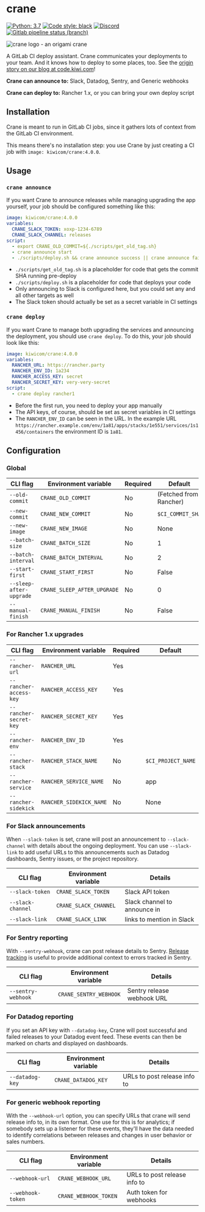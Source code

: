 # crane

[![Python: 3.7](https://img.shields.io/badge/python-3.7-blue.svg)](https://python.org)
[![Code style: black](https://img.shields.io/badge/code%20style-black-black.svg)](https://github.com/ambv/black)
[![Discord](https://img.shields.io/discord/427417507276783616.svg)](https://discord.gg/AtwevVQ)
[![Gitlab pipeline status (branch)](https://img.shields.io/gitlab/pipeline/kiwicom/crane/master.svg)](https://gitlab.com/kiwicom/crane/pipelines)

![crane logo - an origami crane](logo.png)

A GitLab CI deploy assistant. Crane communicates your deployments to your team. And it knows how to deploy to some places, too.
See the [origin story on our blog at code.kiwi.com](https://code.kiwi.com/announcing-crane-e8ce911b187b)!

**Crane can announce to:** Slack, Datadog, Sentry, and Generic webhooks

**Crane can deploy to:** Rancher 1.x, or you can bring your own deploy script

## Installation

Crane is meant to run in GitLab CI jobs,
since it gathers lots of context from the GitLab CI environment.

This means there's no installation step:
you use Crane by just creating a CI job with `image: kiwicom/crane:4.0.0`.

## Usage

### `crane announce`

If you want Crane to announce releases
while managing upgrading the app yourself,
your job should be configured something like this:

```yaml
image: kiwicom/crane:4.0.0
variables:
  CRANE_SLACK_TOKEN: xoxp-1234-6789
  CRANE_SLACK_CHANNEL: releases
script:
  - export CRANE_OLD_COMMIT=${./scripts/get_old_tag.sh}
  - crane announce start
  - ./scripts/deploy.sh && crane announce success || crane announce failure
```

- `./scripts/get_old_tag.sh` is a placeholder for code that gets the commit SHA running pre-deploy
- `./scripts/deploy.sh` is a placeholder for code that deploys your code
- Only announcing to Slack is configured here,
  but you could set any and all other targets as well
- The Slack token should actually be set as a secret variable in CI settings

### `crane deploy`

If you want Crane to manage both upgrading the services
and announcing the deployment,
you should use `crane deploy`.
To do this, your job should look like this:

```yaml
image: kiwicom/crane:4.0.0
variables:
  RANCHER_URL: https://rancher.party
  RANCHER_ENV_ID: 1a234
  RANCHER_ACCESS_KEY: secret
  RANCHER_SECRET_KEY: very-very-secret
script:
  - crane deploy rancher1
```

- Before the first run, you need to deploy your app manually
- The API keys, of course, should be set as secret variables in CI settings
- The `RANCHER_ENV_ID` can be seen in the URL.
  In the example URL `https://rancher.example.com/env/1a81/apps/stacks/1e551/services/1s1456/containers`
  the environment ID is `1a81`.

## Configuration

### Global

| CLI flag                | Environment variable        | Required | Default                |
| ----------------------- | --------------------------- | -------- | ---------------------- |
| `--old-commit`          | `CRANE_OLD_COMMIT`          | No       | (Fetched from Rancher) |
| `--new-commit`          | `CRANE_NEW_COMMIT`          | No       | `$CI_COMMIT_SHA`       |
| `--new-image`           | `CRANE_NEW_IMAGE`           | No       | None                   |
| `--batch-size`          | `CRANE_BATCH_SIZE`          | No       | 1                      |
| `--batch-interval`      | `CRANE_BATCH_INTERVAL`      | No       | 2                      |
| `--start-first`         | `CRANE_START_FIRST`         | No       | False                  |
| `--sleep-after-upgrade` | `CRANE_SLEEP_AFTER_UPGRADE` | No       | 0                      |
| `--manual-finish`       | `CRANE_MANUAL_FINISH`       | No       | False                  |

### For Rancher 1.x upgrades

| CLI flag               | Environment variable    | Required | Default            |
| ---------------------- | ----------------------- | -------- | ------------------ |
| `--rancher-url`        | `RANCHER_URL`           | Yes      |                    |
| `--rancher-access-key` | `RANCHER_ACCESS_KEY`    | Yes      |                    |
| `--rancher-secret-key` | `RANCHER_SECRET_KEY`    | Yes      |                    |
| `--rancher-env`        | `RANCHER_ENV_ID`        | Yes      |                    |
| `--rancher-stack`      | `RANCHER_STACK_NAME`    | No       | `$CI_PROJECT_NAME` |
| `--rancher-service`    | `RANCHER_SERVICE_NAME`  | No       | app                |
| `--rancher-sidekick`   | `RANCHER_SIDEKICK_NAME` | No       | None               |

### For Slack announcements

When `--slack-token` is set,
crane will post an announcement to `--slack-channel`
with details about the ongoing deployment.
You can use `--slack-link` to add useful URLs to this announcements
such as Datadog dashboards, Sentry issues, or the project repository.

| CLI flag          | Environment variable  | Details                      |
| ----------------- | --------------------- | ---------------------------- |
| `--slack-token`   | `CRANE_SLACK_TOKEN`   | Slack API token              |
| `--slack-channel` | `CRANE_SLACK_CHANNEL` | Slack channel to announce in |
| `--slack-link`    | `CRANE_SLACK_LINK`    | links to mention in Slack    |

### For Sentry reporting

With `--sentry-webhook`, crane can post release details to Sentry.
[Release tracking](https://docs.sentry.io/learn/releases/#what-is-a-release) is useful
to provide additional context to errors tracked in Sentry.

| CLI flag           | Environment variable   | Details                    |
| ------------------ | ---------------------- | -------------------------- |
| `--sentry-webhook` | `CRANE_SENTRY_WEBHOOK` | Sentry release webhook URL |

### For Datadog reporting

If you set an API key with `--datadog-key`,
Crane will post successful and failed releases to your Datadog event feed.
These events can then be marked on charts and displayed on dashboards.

| CLI flag        | Environment variable | Details                      |
| --------------- | -------------------- | ---------------------------- |
| `--datadog-key` | `CRANE_DATADOG_KEY`  | URLs to post release info to |

### For generic webhook reporting

With the `--webhook-url` option,
you can specify URLs that crane will send release info to,
in its own format.
One use for this is for analytics;
if somebody sets up a listener for these events,
they'll have the data needed to identify correlations
between releases and changes in user behavior or sales numbers.

| CLI flag          | Environment variable  | Details                      |
| ----------------- | --------------------- | ---------------------------- |
| `--webhook-url`   | `CRANE_WEBHOOK_URL`   | URLs to post release info to |
| `--webhook-token` | `CRANE_WEBHOOK_TOKEN` | Auth token for webhooks      |
